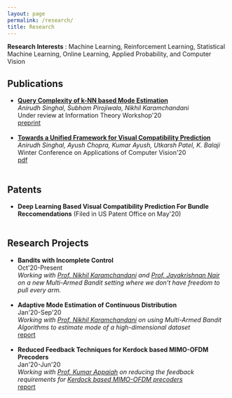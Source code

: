 ```yaml
---
layout: page
permalink: /research/
title: Research
---
```


<b>Research Interests</b> : Machine Learning, Reinforcement Learning, Statistical Machine Learning, Online Learning, Applied Probability, and Computer Vision

<h2>Publications</h2>
<ul>
	<li>
		<b><a href="https://arxiv.org/abs/2010.13491">Query Complexity of k-NN based Mode Estimation</a></b><br>
		<i>Anirudh Singhal, Subham Pirojiwala, Nikhil Karamchandani</i><br>
		Under review at Information Theory Workshop'20<br>
		<a href="https://arxiv.org/pdf/2010.13491.pdf"><div class="color-button">preprint</div></a>
	</li><br>
	<li>
		<b><a href="http://openaccess.thecvf.com/content_WACV_2020/html/Singhal_Towards_a_Unified_Framework_for_Visual_Compatibility_Prediction_WACV_2020_paper.html">Towards a Unified Framework for Visual Compatibility Prediction</a></b><br>
		<i>Anirudh Singhal, Ayush Chopra, Kumar Ayush, Utkarsh Patel, K. Balaji</i><br>
		Winter Conference on Applications of Computer Vision'20<br>
		<a href="Fashion.pdf"><div class="color-button">pdf</div></a>
	</li><br>
</ul>

<h2>Patents</h2>
<ul>
	<li>
		<b>Deep Learning Based Visual Compatibility Prediction For Bundle Reccomendations</b> (Filed in US Patent Office on May'20)<br>
	</li><br>
</ul>

<h2>Research Projects</h2>
<ul>
	<li>
		<b>Bandits with Incomplete Control</b><br>
		Oct'20-Present<br>
		<i>Working with <a href="https://sites.google.com/site/nikhilkaram/">Prof. Nikhil Karamchandani</a> and <a href="https://www.ee.iitb.ac.in/~jayakrishnan.nair/">Prof. Jayakrishnan Nair</a> on a new Multi-Armed Bandit setting where we don't have freedom to pull every arm.</i><br>
		<!-- <a href="Continuous_Mode.pdf"><div class="color-button">report</div></a> -->
	</li><br>
	<li>
		<b>Adaptive Mode Estimation of Continuous Distribution</b><br>
		Jan'20-Sep'20<br>
		<i>Working with <a href="https://sites.google.com/site/nikhilkaram/">Prof. Nikhil Karamchandani</a> on using Multi-Armed Bandit Algorithms to estimate mode of a high-dimensional dataset</i><br>
		<a href="Continuous_Mode.pdf"><div class="color-button">report</div></a>
	</li><br>
	<li>
		<b>Reduced Feedback Techniques for Kerdock based MIMO-OFDM Precoders</b><br>
		Jan'20-Jun'20<br>
		<i>Working with <a href="https://www.ee.iitb.ac.in/~akumar/">Prof. Kumar Appaiah</a> on reducing the feedback requirements for <a href="https://ieeexplore.ieee.org/document/4813254">Kerdock based MIMO-OFDM precoders</a></i><br>
		<a href="MIMO_Kerdock.pdf"><div class="color-button">report</div></a>
	</li><br>
</ul>

<!-- <h2>Research Implementations</h2>
<ul>
	<li>
		<b>Title #1</b>: Brief description of this research implementation.<br>
		<a href=""><div class="color-button">paper</div></a><a href=""><div class="color-button">report</div></a><a href=""><div class="color-button">code</div></a>
	</li><br>
	<li>
		<b>Title #2</b>: Brief description of this research implementation.<br>
		<a href=""><div class="color-button">paper</div></a><a href=""><div class="color-button">report</div></a><a href=""><div class="color-button">code</div></a>
	</li><br>
</ul> -->